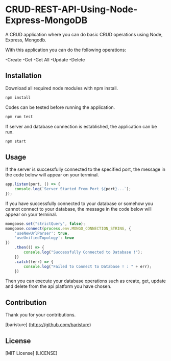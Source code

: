 # CRUD-REST-API-Using-Node-Express-MongoDB

A CRUD application where you can do basic CRUD operations using Node, Express, Mongodb.

With this application you can do the following operations:

-Create
-Get
-Get All
-Update
-Delete

## Installation

Download all required node modules with npm install.

```bash
npm install
```
Codes can be tested before running the application.

```bash
npm run test
```
If server and database connection is established, the application can be run.

```bash
npm start
```

## Usage

If the server is successfully connected to the specified port, the message in the code below will appear on your terminal.

```javascript
app.listen(port, () => {
    console.log(`Server Started From Port ${port}...`);
});
```

If you have successfully connected to your database or somehow you cannot connect to your database, the message in the code below will appear on your terminal.

```javascript
mongoose.set("strictQuery", false);
mongoose.connect(process.env.MONGO_CONNECTION_STRING, {
    'useNewUrlParser': true,
    'useUnifiedTopology': true
})
    .then(() => {
        console.log("Successfully Connected to Database !");
    })
    .catch((err) => {
        console.log("Failed to Connect to Database ! : " + err);
    })
```

Then you can execute your database operations such as create, get, update and delete from the api platform you have chosen.

## Contribution

Thank you for your contributions.

[baristure] (https://github.com/baristure)

## License

[MIT License] (LICENSE)
